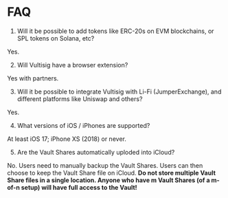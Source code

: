 # FAQ

1. Will it be possible to add tokens like ERC-20s on EVM blockchains, or SPL tokens on Solana, etc?

Yes.

2. Will Vultisig have a browser extension?

Yes with partners.

3. Will it be possible to integrate Vultisig with Li-Fi (JumperExchange), and different platforms like Uniswap and others?

Yes.

4. What versions of iOS / iPhones are supported?

At least iOS 17; iPhone XS (2018) or never.

5. Are the Vault Shares automatically uploded into iCloud?

No. Users need to manually backup the Vault Shares. Users can then choose to keep the Vault Share file on iCloud. **Do not store multiple Vault Share files in a single location. Anyone who have m Vault Shares (of a m-of-n setup) will have full access to the Vault!** 

